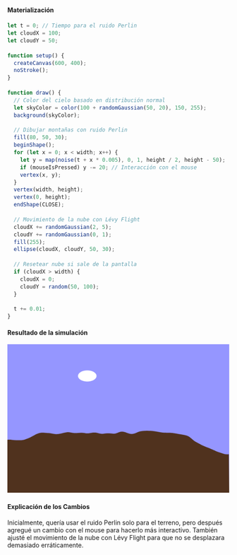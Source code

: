 #### Materialización

``` js
let t = 0; // Tiempo para el ruido Perlin
let cloudX = 100;
let cloudY = 50;

function setup() {
  createCanvas(600, 400);
  noStroke();
}

function draw() {
  // Color del cielo basado en distribución normal
  let skyColor = color(100 + randomGaussian(50, 20), 150, 255);
  background(skyColor);
  
  // Dibujar montañas con ruido Perlin
  fill(80, 50, 30);
  beginShape();
  for (let x = 0; x < width; x++) {
    let y = map(noise(t + x * 0.005), 0, 1, height / 2, height - 50);
    if (mouseIsPressed) y -= 20; // Interacción con el mouse
    vertex(x, y);
  }
  vertex(width, height);
  vertex(0, height);
  endShape(CLOSE);
  
  // Movimiento de la nube con Lévy Flight
  cloudX += randomGaussian(2, 5); 
  cloudY += randomGaussian(0, 1); 
  fill(255);
  ellipse(cloudX, cloudY, 50, 30);
  
  // Resetear nube si sale de la pantalla
  if (cloudX > width) {
    cloudX = 0;
    cloudY = random(50, 100);
  }
  
  t += 0.01;
}

```

#### Resultado de la simulación
![Captura del resultado de la simulación](../../../../assets/u1-a9-1.png)

#### Explicación de los Cambios

Inicialmente, quería usar el ruido Perlin solo para el terreno, pero después agregué un cambio con el mouse para hacerlo más interactivo.
También ajusté el movimiento de la nube con Lévy Flight para que no se desplazara demasiado erráticamente.
